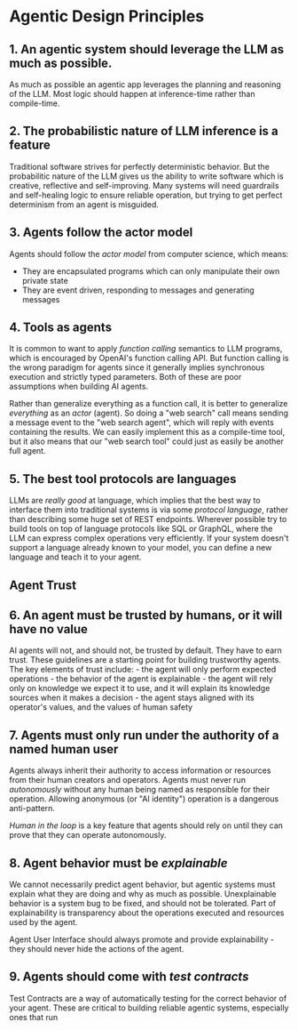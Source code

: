 # Agentic Design Principles

## 1. An agentic system should leverage the LLM as much as possible.

As much as possible an agentic app leverages the planning and reasoning of the LLM.
Most logic should happen at inference-time rather than compile-time.

## 2. The probabilistic nature of LLM inference is a feature

Traditional software strives for perfectly deterministic behavior. But the probabilitic
nature of the LLM gives us the ability to write software which is creative, reflective and
self-improving. Many systems will need guardrails and self-healing logic to ensure
reliable operation, but trying to get perfect determinism from an agent is misguided.

## 3. Agents follow the actor model

Agents should follow the _actor model_ from computer science, which means:
- They are encapsulated programs which can only manipulate their own private state
- They are event driven, responding to messages and generating messages

## 4. Tools as agents

It is common to want to apply _function calling_ semantics to LLM programs, which
is encouraged by OpenAI's function calling API. But function calling is the wrong
paradigm for agents since it generally implies synchronous execution and strictly
typed parameters. Both of these are poor assumptions when building AI agents.

Rather than generalize everything as a function call, it is better to generalize
_everything_ as an _actor_ (agent). So doing a "web search" call means sending
a message event to the "web search agent", which will reply with events containing
the results. We can easily implement this as a compile-time tool, but it also
means that our "web search tool" could just as easily be another full agent.

## 5. The best tool protocols are languages

LLMs are _really good_ at language, which implies that the best way to interface them
into traditional systems is via some _protocol language_, rather than describing
some huge set of REST endpoints. Wherever possible try to build tools on top of
language protocols like SQL or GraphQL, where the LLM can express complex operations
very efficiently. If your system doesn't support a language already known to your
model, you can define a new language and teach it to your agent. 

## **Agent Trust**

## 6. An agent must be trusted by humans, or it will have no value

AI agents will not, and should not, be trusted by default. They have to earn trust.
These guidelines are a starting point for building trustworthy agents. The
key elements of trust include:
    - the agent will only perform expected operations
    - the behavior of the agent is explainable
    - the agent will rely only on knowledge we expect it to use, and it will
        explain its knowledge sources when it makes a decision
    - the agent stays aligned with its operator's values, and the values of
        human safety

## 7. Agents must only run under the authority of a named human user

Agents always inherit their authority to access information or resources
from their human creators and operators.  Agents must never run _autonomously_ 
without any human being named as responsible for their operation. 
Allowing anonymous (or "AI identity") operation is a dangerous anti-pattern. 

*Human in the loop* is a key feature that agents should rely on until they can
prove that they can operate autonomously.

## 8. Agent behavior must be _explainable_

We cannot necessarily predict agent behavior, but agentic systems must explain
what they are doing and why as much as possible. Unexplainable behavior is
a system bug to be fixed, and should not be tolerated. Part of explainability is
transparency about the operations executed and resources used by the agent.

Agent User Interface should always promote and provide explainability - they
should never hide the actions of the agent.

## 9. Agents should come with _test contracts_

Test Contracts are a way of automatically testing for the correct behavior of your agent.
These are critical to building reliable agentic systems, especially ones that run
